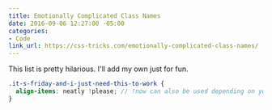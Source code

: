 ```yaml
---
title: Emotionally Complicated Class Names
date: 2016-09-06 12:27:00 -05:00
categories:
- Code
link_url: https://css-tricks.com/emotionally-complicated-class-names/
---
```


This list is pretty hilarious. I'll add my own just for fun.

```scss
.it-s-friday-and-i-just-need-this-to-work {
  align-items: neatly !please; // !now can also be used depending on your level of desperation
}
```
